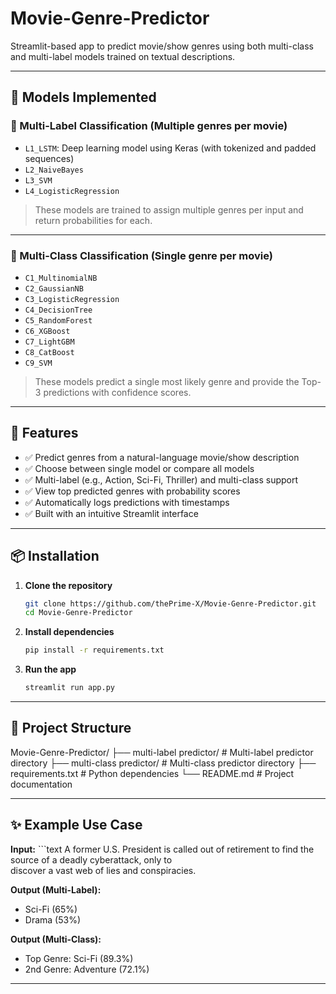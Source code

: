 # Movie-Genre-Predictor
Streamlit-based app to predict movie/show genres using both multi-class and multi-label models trained on textual descriptions.

---

## 🧠 Models Implemented

### 🔹 Multi-Label Classification (Multiple genres per movie)
- `L1_LSTM`: Deep learning model using Keras (with tokenized and padded sequences)
- `L2_NaiveBayes`
- `L3_SVM`
- `L4_LogisticRegression`

> These models are trained to assign multiple genres per input and return probabilities for each.

---

### 🔸 Multi-Class Classification (Single genre per movie)
- `C1_MultinomialNB`
- `C2_GaussianNB`
- `C3_LogisticRegression`
- `C4_DecisionTree`
- `C5_RandomForest`
- `C6_XGBoost`
- `C7_LightGBM`
- `C8_CatBoost`
- `C9_SVM`

> These models predict a single most likely genre and provide the Top-3 predictions with confidence scores.

---

## 🚀 Features

- ✅ Predict genres from a natural-language movie/show description
- ✅ Choose between single model or compare all models
- ✅ Multi-label (e.g., Action, Sci-Fi, Thriller) and multi-class support
- ✅ View top predicted genres with probability scores
- ✅ Automatically logs predictions with timestamps
- ✅ Built with an intuitive Streamlit interface

---

## 📦 Installation

1. **Clone the repository**
   ```bash
   git clone https://github.com/thePrime-X/Movie-Genre-Predictor.git
   cd Movie-Genre-Predictor

2. **Install dependencies**
   ```bash
   pip install -r requirements.txt
3. **Run the app**
   ```bash
   streamlit run app.py

---

## 📁 Project Structure

   Movie-Genre-Predictor/
   ├── multi-label predictor/     # Multi-label predictor directory
   ├── multi-class predictor/     # Multi-class predictor directory
   ├── requirements.txt        # Python dependencies
   └── README.md               # Project documentation

---

## ✨ Example Use Case

**Input:**
      ```text
      A former U.S. President is called out of retirement to find the source of a deadly cyberattack, only to    
      discover a vast web of lies and conspiracies.

**Output (Multi-Label):**
- Sci-Fi (65%)
- Drama (53%)

**Output (Multi-Class):**
- Top Genre: Sci-Fi (89.3%)
- 2nd Genre: Adventure (72.1%)

---














